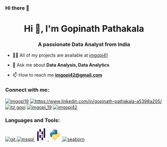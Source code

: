 ### Hi there 👋
<h1 align="center">Hi 👋, I'm Gopinath Pathakala</h1>
<h3 align="center">A passionate Data Analyst from India</h3>

- 👨‍💻 All of my projects are available at [imgopi41](imgopi41)

- 💬 Ask me about **Data Analysis, Data Analytics**

- 📫 How to reach me **imgopi42@gmail.com**

<h3 align="left">Connect with me:</h3>
<p align="left">
<a href="https://twitter.com/imgopi19" target="blank"><img align="center" src="https://raw.githubusercontent.com/rahuldkjain/github-profile-readme-generator/master/src/images/icons/Social/twitter.svg" alt="imgopi19" height="30" width="40" /></a>
<a href="https://linkedin.com/in/https://www.linkedin.com/in/gopinath-pathakala-a5398a205/" target="blank"><img align="center" src="https://raw.githubusercontent.com/rahuldkjain/github-profile-readme-generator/master/src/images/icons/Social/linked-in-alt.svg" alt="https://www.linkedin.com/in/gopinath-pathakala-a5398a205/" height="30" width="40" /></a>
<a href="https://fb.com/itz gopi" target="blank"><img align="center" src="https://raw.githubusercontent.com/rahuldkjain/github-profile-readme-generator/master/src/images/icons/Social/facebook.svg" alt="itz gopi" height="30" width="40" /></a>
<a href="https://instagram.com/imgopi_19" target="blank"><img align="center" src="https://raw.githubusercontent.com/rahuldkjain/github-profile-readme-generator/master/src/images/icons/Social/instagram.svg" alt="imgopi_19" height="30" width="40" /></a>
<a href="https://www.hackerrank.com/imgopi42" target="blank"><img align="center" src="https://raw.githubusercontent.com/rahuldkjain/github-profile-readme-generator/master/src/images/icons/Social/hackerrank.svg" alt="imgopi42" height="30" width="40" /></a>
</p>

<h3 align="left">Languages and Tools:</h3>
<p align="left"> <a href="https://git-scm.com/" target="_blank" rel="noreferrer"> <img src="https://www.vectorlogo.zone/logos/git-scm/git-scm-icon.svg" alt="git" width="40" height="40"/> </a> <a href="https://www.microsoft.com/en-us/sql-server" target="_blank" rel="noreferrer"> <img src="https://www.svgrepo.com/show/303229/microsoft-sql-server-logo.svg" alt="mssql" width="40" height="40"/> </a> <a href="https://pandas.pydata.org/" target="_blank" rel="noreferrer"> <img src="https://raw.githubusercontent.com/devicons/devicon/2ae2a900d2f041da66e950e4d48052658d850630/icons/pandas/pandas-original.svg" alt="pandas" width="40" height="40"/> </a> <a href="https://www.python.org" target="_blank" rel="noreferrer"> <img src="https://raw.githubusercontent.com/devicons/devicon/master/icons/python/python-original.svg" alt="python" width="40" height="40"/> </a> <a href="https://seaborn.pydata.org/" target="_blank" rel="noreferrer"> <img src="https://seaborn.pydata.org/_images/logo-mark-lightbg.svg" alt="seaborn" width="40" height="40"/> </a> </p>
